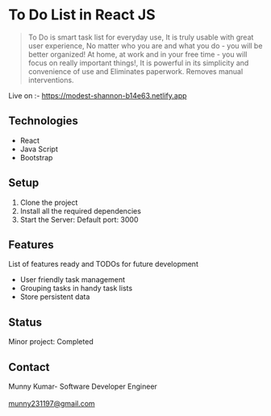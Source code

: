 # To Do List in React JS

> To Do is smart task list for everyday use, It is truly usable with great user experience, No matter who you are and what you do - you will be better organized! At home, at work and in your free time - you will focus on really important things!, It is powerful in its simplicity and convenience of use and Eliminates paperwork. Removes manual interventions.

Live on :- https://modest-shannon-b14e63.netlify.app

## Technologies
* React
* Java Script
* Bootstrap

## Setup
1. Clone the project
2. Install all the required dependencies
3. Start the Server: Default port: 3000

## Features
List of features ready and TODOs for future development
*  User friendly task management
*  Grouping tasks in handy task lists
*  Store persistent data

## Status
Minor project: Completed

## Contact
Munny Kumar- Software Developer Engineer
<br/>
<br/>
munny231197@gmail.com
